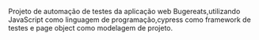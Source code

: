 Projeto de automação de testes da aplicação web Bugereats,utilizando JavaScript como linguagem de programação,cypress como framework de testes e page object como modelagem de projeto.
